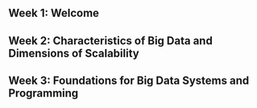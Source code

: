 <h2>Week 1: Welcome</h2>






<h2>Week 2: Characteristics of Big Data and Dimensions of Scalability</h2>






<h2>Week 3: Foundations for Big Data Systems and Programming</h2>
